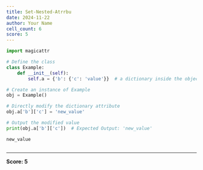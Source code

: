 ```yaml
---
title: Set-Nested-Atrrbu
date: 2024-11-22
author: Your Name
cell_count: 6
score: 5
---
```


```python
import magicattr
```


```python
# Define the class
class Example:
    def __init__(self):
        self.a = {'b': {'c': 'value'}}  # a dictionary inside the object
```


```python
# Create an instance of Example
obj = Example()

```


```python
# Directly modify the dictionary attribute
obj.a['b']['c'] = 'new_value'

```


```python
# Output the modified value
print(obj.a['b']['c'])  # Expected Output: 'new_value'
```

    new_value



```python

```


---
**Score: 5**
